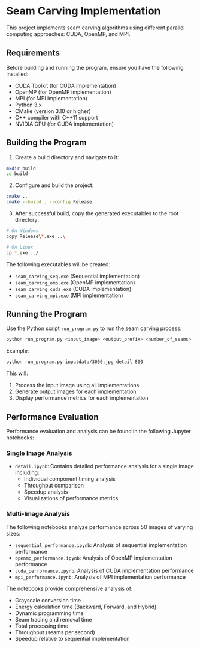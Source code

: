 # Seam Carving Implementation

This project implements seam carving algorithms using different parallel computing approaches: CUDA, OpenMP, and MPI.

## Requirements

Before building and running the program, ensure you have the following installed:

- CUDA Toolkit (for CUDA implementation)
- OpenMP (for OpenMP implementation)
- MPI (for MPI implementation)
- Python 3.x
- CMake (version 3.10 or higher)
- C++ compiler with C++11 support
- NVIDIA GPU (for CUDA implementation)

## Building the Program

1. Create a build directory and navigate to it:
```bash
mkdir build
cd build
```

2. Configure and build the project:
```bash
cmake ..
cmake --build . --config Release
```

3. After successful build, copy the generated executables to the root directory:
```bash
# On Windows
copy Release\*.exe ..\

# On Linux
cp *.exe ../
```

The following executables will be created:
- `seam_carving_seq.exe` (Sequential implementation)
- `seam_carving_omp.exe` (OpenMP implementation)
- `seam_carving_cuda.exe` (CUDA implementation)
- `seam_carving_mpi.exe` (MPI implementation)

## Running the Program

Use the Python script `run_program.py` to run the seam carving process:

```bash
python run_program.py <input_image> <output_prefix> <number_of_seams>
```

Example:
```bash
python run_program.py inputdata/3056.jpg detail 800
```

This will:
1. Process the input image using all implementations
2. Generate output images for each implementation
3. Display performance metrics for each implementation

## Performance Evaluation

Performance evaluation and analysis can be found in the following Jupyter notebooks:

### Single Image Analysis
- `detail.ipynb`: Contains detailed performance analysis for a single image including:
  - Individual component timing analysis
  - Throughput comparison
  - Speedup analysis
  - Visualizations of performance metrics

### Multi-Image Analysis
The following notebooks analyze performance across 50 images of varying sizes:
- `sequential_performance.ipynb`: Analysis of sequential implementation performance
- `openmp_performance.ipynb`: Analysis of OpenMP implementation performance
- `cuda_performance.ipynb`: Analysis of CUDA implementation performance
- `mpi_performance.ipynb`: Analysis of MPI implementation performance

The notebooks provide comprehensive analysis of:
- Grayscale conversion time
- Energy calculation time (Backward, Forward, and Hybrid)
- Dynamic programming time
- Seam tracing and removal time
- Total processing time
- Throughput (seams per second)
- Speedup relative to sequential implementation